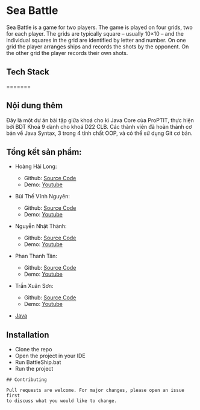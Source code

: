 # Sea Battle

Sea Battle is a game for two players. The game is played on four grids, two for each player. The grids are typically square – usually 10×10 – and the individual squares in the grid are identified by letter and number. On one grid the player arranges ships and records the shots by the opponent. On the other grid the player records their own shots.


## Tech Stack
=======
## Nội dung thêm

Đây là một dự án bài tập giữa khoá cho kì Java Core của ProPTIT, thực hiện bởi BDT Khoá 9 dành cho khoá D22 CLB. Các thành viên đã hoàn thành cơ bản về Java Syntax, 3 trong 4 tính chất OOP, và có thể sử dụng Git cơ bản.


## Tổng kết sản phẩm:

- Hoàng Hải Long: 
    - Github: [Source Code](https://github.com/long20102004/Mid-Practice-ProPTIT)
    - Demo: [Youtube](https://www.youtube.com/watch?v=tb_TnbMt_PM&ab_channel=D22BCCN496-Ho%C3%A0ngH%E1%BA%A3iLong)
- Bùi Thế Vĩnh Nguyên:
    - Github: [Source Code](https://github.com/NguyenBui256/ShipBattle---JavaGame)
    - Demo: [Youtube](https://www.youtube.com/watch?v=YQpjQqdZBkE&feature=youtu.be)
- Nguyễn Nhật Thành:
    - Github: [Source Code](https://github.com/NgNhatThanh/SeaBattle-JavaGame)
    - Demo: [Youtube](https://www.youtube.com/watch?v=Hit3bYx5FKI&feature=youtu.be)
- Phan Thanh Tân:
    - Github: [Source Code](https://github.com/TanaKeKe/SeaBattle--Console)
    - Demo: [Youtube](https://www.youtube.com/watch?v=uJ4Bco0oErA)
- Trần Xuân Sơn:
    - Github: [Source Code](https://github.com/Yamaaaaaaaa/BTGK_SeaBattle_d22_tran_xuan_son)
    - Demo: [Youtube](https://www.youtube.com/watch?v=WiqDej9jEnk&feature=youtu.be)

- [Java](https://www.java.com/en/) 


## Installation

- Clone the repo
- Open the project in your IDE
- Run BattleShip.bat
- Run the project

```
## Contributing

Pull requests are welcome. For major changes, please open an issue first
to discuss what you would like to change.
